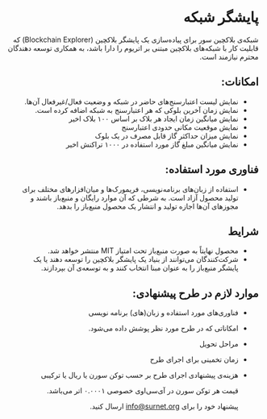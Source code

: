 <div dir="rtl">

# پایشگر شبکه

شبکه‌ی بلاکچین سور برای پیاده‌سازی یک پایشگر بلاکچین (Blockchain Explorer) که قابلیت کار با شبکه‌های بلاکچین مبتنی بر اتریوم را دارا باشد، به همکاری توسعه دهندگان محترم نیازمند است.
  

## امکانات:

- نمایش لیست اعتبارسنج‌های حاضر در شبکه و وضعیت فعال/غیرفعال آن‌ها.
- نمایش زمان آخرین بلوکی که هر اعتبارسنج به شبکه اضافه کرده است.
- نمایش میانگین زمان ایجاد هر بلاک بر اساس ۱۰۰ بلاک اخیر
- نمایش موقعیت مکانی حدودی اعتبارسنج 
- نمایش میزان حداکثر گاز قابل مصرف در یک بلوک
- نمایش میانگین مبلغ گاز مورد استفاده در ۱۰۰۰ تراکنش اخیر

## فناوری مورد استفاده:
- استفاده از زبان‌های برنامه‌نویسی،  فریمورک‌ها و میان‌افزارهای مختلف برای تولید محصول آزاد است. به شرطی که آن موارد رایگان و منبع‌باز باشند و مجوزهای آن‌ها اجازه تولید و انتشار یک محصول منبع‌باز را بدهد.

## شرایط
- محصول نهایتاً به صورت منبع‌باز تحت امتیاز MIT منتشر خواهد شد.
- شرکت‌کنندگان می‌توانند از بنیاد یک پایشگر بلاکچین را توسعه دهند یا یک پایشگر منبع‌باز را به عنوان مبنا انتخاب کنند و به توسعه‌ی آن بپردازند.

## موارد لازم در طرح پیشنهادی:
- فناوری‌های مورد استفاده و زبان(های) برنامه نویسی
- امکاناتی که در طرح مورد نظر پوشش داده می‌شود.
- مراحل تحویل
- زمان تخمینی برای اجرای طرح
- هزینه‌ی پیشنهادی اجرای طرح بر حسب توکن سورن یا ریال یا ترکیبی

  قیمت هر توکن سورن در آی‌سی‌اوی خصوصی ۰.۰۰۰۱ اتر می‌باشد.

  پیشنهاد خود را برای info@surnet.org ارسال کنید.
</div>

